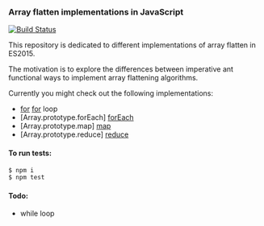 ### Array flatten implementations in JavaScript

[![Build Status](https://travis-ci.org/halfzebra/array-flatten-javascript.svg?branch=master)](https://travis-ci.org/halfzebra/array-flatten-javascript)

This repository is dedicated to different implementations
of array flatten in ES2015.

The motivation is to explore the differences between imperative
ant functional ways to implement array flattening algorithms.

Currently you might check out the following implementations:
- [for] [for] loop
- [Array.prototype.forEach] [forEach]
- [Array.prototype.map] [map]
- [Array.prototype.reduce] [reduce]

#### To run tests:

```sh
$ npm i
$ npm test
```

#### Todo:
- while loop

[for]: <https://developer.mozilla.org/en/docs/Web/JavaScript/Reference/Statements/for>
[forEach]: <https://developer.mozilla.org/en-US/docs/Web/JavaScript/Reference/Global_Objects/Array/forEach>
[map]: <https://developer.mozilla.org/en-US/docs/Web/JavaScript/Reference/Global_Objects/Array/map>
[reduce]: <https://developer.mozilla.org/en-US/docs/Web/JavaScript/Reference/Global_Objects/Array/Reduce>

